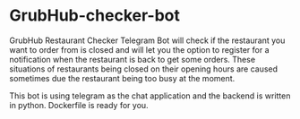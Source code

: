 # GrubHub-checker-bot

GrubHub Restaurant Checker Telegram Bot will check if the restaurant you want to order from is closed and will let you the option to register for a notification when the restaurant is back to get some orders. These situations of restaurants being closed on their opening hours are caused sometimes due the restaurant being too busy at the moment.

This bot is using telegram as the chat application and the backend is written in python. Dockerfile is ready for you.
